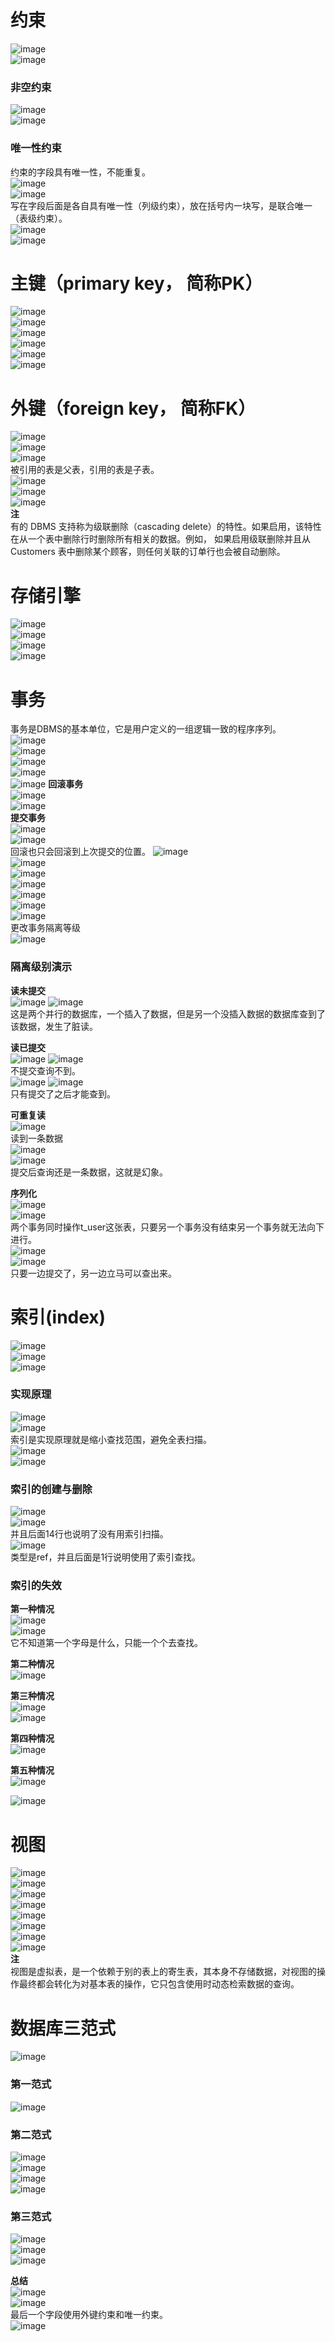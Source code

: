 # 约束
![image](https://user-images.githubusercontent.com/96570699/189513507-b6aaf5fc-4755-4dc9-81cf-0679c81e2c4b.png)   
![image](https://user-images.githubusercontent.com/96570699/189513577-ab982625-839d-437b-852c-cd425331c47d.png)  


### 非空约束
![image](https://user-images.githubusercontent.com/96570699/189513759-c01dada9-38c3-406c-8b8a-a4942eb768a7.png)  
![image](https://user-images.githubusercontent.com/96570699/189513851-75e1acfc-3819-40df-aa68-0c662ea68a75.png)  


### 唯一性约束
约束的字段具有唯一性，不能重复。  
![image](https://user-images.githubusercontent.com/96570699/189514009-94be7508-722d-4cb4-a7f0-c4c5a0e5c6d9.png)   
![image](https://user-images.githubusercontent.com/96570699/189514583-d40e7ecd-6cb9-46a4-bc1f-129e75c9a5fe.png)  
写在字段后面是各自具有唯一性（列级约束），放在括号内一块写，是联合唯一（表级约束）。   
![image](https://user-images.githubusercontent.com/96570699/189514601-e730255f-cfd4-4ab7-805e-0d07c381f28f.png)  
![image](https://user-images.githubusercontent.com/96570699/189515079-07805d31-5236-4c29-9f47-6eaedb4a03c1.png)  


# 主键（primary key， 简称PK）
![image](https://user-images.githubusercontent.com/96570699/189516496-48933292-faf9-4dba-962a-23ca08f6993b.png)  
![image](https://user-images.githubusercontent.com/96570699/189521065-28dd3942-b62f-4647-a3c7-cc121d2ee76c.png)  
![image](https://user-images.githubusercontent.com/96570699/189521103-074d4104-632c-47f0-a5cd-4e2620ba22ff.png)  
![image](https://user-images.githubusercontent.com/96570699/189521172-457e7ba8-e8c8-4c7e-8b2d-a41dd38372a8.png)     
![image](https://user-images.githubusercontent.com/96570699/189521577-2cfe8188-cadf-40cd-a8b4-02a474a9c572.png)  
![image](https://user-images.githubusercontent.com/96570699/189521600-8cdce873-eb89-4dec-98f6-5f018c51fcf1.png)  




# 外键（foreign key， 简称FK）
![image](https://user-images.githubusercontent.com/96570699/189521944-88baa2fe-1fef-4f45-bb57-438a0622e4ce.png)  
![image](https://user-images.githubusercontent.com/96570699/189522154-8fa6ca7a-33d6-4ae5-9822-5a5078f1d96d.png)  
![image](https://user-images.githubusercontent.com/96570699/189522408-fecc81eb-ec52-4809-9182-504677ac77f7.png)  
被引用的表是父表，引用的表是子表。  
![image](https://user-images.githubusercontent.com/96570699/189522533-6863a575-cbd4-4a60-93e1-7c4ed41c67b2.png)  
![image](https://user-images.githubusercontent.com/96570699/189524209-fa1e62cc-2158-46dd-b64e-3689b4bbeb8d.png)  
![image](https://user-images.githubusercontent.com/96570699/189524777-da053ddd-bead-4e8d-87ac-e0bcb5290b82.png)   
**注**  
有的 DBMS 支持称为级联删除（cascading delete）的特性。如果启用，该特性在从一个表中删除行时删除所有相关的数据。例如，
如果启用级联删除并且从 Customers 表中删除某个顾客，则任何关联的订单行也会被自动删除。  




# 存储引擎
![image](https://user-images.githubusercontent.com/96570699/189527128-90a6debd-599a-40f9-bdc7-72bf55921e8d.png)  
![image](https://user-images.githubusercontent.com/96570699/189530677-d59dd04c-f9f9-4d0b-a550-a4568b294fb1.png)  
![image](https://user-images.githubusercontent.com/96570699/189530814-efe85dc3-909f-4cd1-ba83-32b714c056d4.png)  
![image](https://user-images.githubusercontent.com/96570699/189531111-f6467baa-572d-465f-8bf7-204d25e5d0c0.png)  




# 事务
事务是DBMS的基本单位，它是用户定义的一组逻辑一致的程序序列。  
![image](https://user-images.githubusercontent.com/96570699/189601734-231947a6-e675-472e-bbab-3ab16d5228ed.png)  
![image](https://user-images.githubusercontent.com/96570699/189602285-466431ed-345a-4d81-bf09-44a796bafaf2.png)  
![image](https://user-images.githubusercontent.com/96570699/189613398-2513f72b-4ebe-4ccd-abf4-088b7b5f3f79.png)  
![image](https://user-images.githubusercontent.com/96570699/189614528-ff76c75c-cd0f-4be1-a4b0-f384ef48395a.png)  
![image](https://user-images.githubusercontent.com/96570699/189694720-ead069f2-a869-483d-9cb2-036d57500d4f.png)
**回滚事务**  
![image](https://user-images.githubusercontent.com/96570699/189696278-6b6291c7-b9a7-4173-9fb8-0b8754281050.png)  
![image](https://user-images.githubusercontent.com/96570699/189696376-9f94dc8c-ab18-4418-bb2e-75b2886621af.png)  
**提交事务**  
![image](https://user-images.githubusercontent.com/96570699/189696558-7267fcb1-6655-46bd-956d-38fd2e6421e3.png)  
![image](https://user-images.githubusercontent.com/96570699/189696646-aa5c4e7a-522c-4896-91c9-0e072f8d986b.png)  
回滚也只会回滚到上次提交的位置。
![image](https://user-images.githubusercontent.com/96570699/189705311-58e1bb50-572a-4670-90ca-64e1c973d361.png)  
![image](https://user-images.githubusercontent.com/96570699/189708030-4de801c1-3c11-45cd-b2d5-95ed85cc8e42.png)    
![image](https://user-images.githubusercontent.com/96570699/189708189-19812178-d1e3-4018-9b6b-c5e033972e5f.png)  
![image](https://user-images.githubusercontent.com/96570699/189711020-196c692c-afaa-4fac-8316-389c71f720c7.png)  
![image](https://user-images.githubusercontent.com/96570699/189712063-ae180a1e-d254-472b-80a5-35ecc1d8028e.png)  
![image](https://user-images.githubusercontent.com/96570699/189795478-ea38dc84-4a0a-40f5-affe-0c31aa962d75.png)  
![image](https://user-images.githubusercontent.com/96570699/189795552-44493b85-b7ee-493f-a6f7-82d9110ec84a.png)  
更改事务隔离等级  
![image](https://user-images.githubusercontent.com/96570699/189796629-1d67a7a7-e590-4c6e-9cb4-d60590615fbf.png)  


### 隔离级别演示
**读未提交**  
![image](https://user-images.githubusercontent.com/96570699/189796988-20c8bf20-d6a9-4fd4-9c9f-21added031be.png) ![image](https://user-images.githubusercontent.com/96570699/189797017-1ef2b8f5-4d6e-4cd1-937e-9f7f1393fa2f.png)  
这是两个并行的数据库，一个插入了数据，但是另一个没插入数据的数据库查到了该数据，发生了脏读。    

**读已提交**  
![image](https://user-images.githubusercontent.com/96570699/189799167-08494eba-1f86-4c45-9870-cd4b61aaaf29.png)
![image](https://user-images.githubusercontent.com/96570699/189799125-78dd0e29-5830-4795-847e-7460a6a646c3.png)   
不提交查询不到。  
![image](https://user-images.githubusercontent.com/96570699/189799228-940d260e-08db-4f22-a207-25346f4df449.png)
![image](https://user-images.githubusercontent.com/96570699/189799212-6d21d48e-5075-498e-a329-4a66e82cc007.png)   
只有提交了之后才能查到。    

**可重复读**  
![image](https://user-images.githubusercontent.com/96570699/189854608-7eb71710-452f-49b6-bc43-fe45f099c85c.png)  
读到一条数据  
![image](https://user-images.githubusercontent.com/96570699/189854852-16b809cd-053e-483a-a809-955742261e50.png)  
![image](https://user-images.githubusercontent.com/96570699/189854974-5a13642c-ab5e-47cc-be9b-ea50393f265c.png)  
提交后查询还是一条数据，这就是幻象。    

**序列化**  
![image](https://user-images.githubusercontent.com/96570699/189858815-33ba5de1-16f1-4c15-97e5-bf611663bcd2.png)  
![image](https://user-images.githubusercontent.com/96570699/189858896-e8a2b5a2-6e42-456b-bbae-fee318b76590.png)  
两个事务同时操作t_user这张表，只要另一个事务没有结束另一个事务就无法向下进行。   
![image](https://user-images.githubusercontent.com/96570699/189859264-a0d062aa-3643-4227-a6ec-d836e721572a.png)  
![image](https://user-images.githubusercontent.com/96570699/189859306-adafcd86-a249-4dcf-84c2-56cfd8f5f1cd.png)  
只要一边提交了，另一边立马可以查出来。  




# 索引(index)
![image](https://user-images.githubusercontent.com/96570699/189950864-226a0966-d2f5-45b3-8fa7-9c23147c13a9.png)    
![image](https://user-images.githubusercontent.com/96570699/189951497-9e0ecbef-03f4-4568-aa8b-ef7344ca74d5.png)  
![image](https://user-images.githubusercontent.com/96570699/189953593-e4105116-50e6-4334-addd-96b4729fdd91.png)   


### 实现原理
![image](https://user-images.githubusercontent.com/96570699/189954593-bd21cab8-d3f6-4816-9341-8e947113b8c7.png)  
![image](https://user-images.githubusercontent.com/96570699/189958190-0c3ee48a-36e9-4f54-8312-b49f7f587883.png)  
索引是实现原理就是缩小查找范围，避免全表扫描。  
![image](https://user-images.githubusercontent.com/96570699/189961306-986759f5-a21a-4911-8eae-e8f48688e9eb.png)   
![image](https://user-images.githubusercontent.com/96570699/190189309-a3a823ae-637d-49d3-8613-76d52c5bff2e.png)  


### 索引的创建与删除
![image](https://user-images.githubusercontent.com/96570699/190190924-bdea9143-f4b5-4afc-8661-25be7c68398d.png)  
![image](https://user-images.githubusercontent.com/96570699/190192047-2f3f3d0d-31f7-472b-a1ff-6f7b86d89abe.png)  
并且后面14行也说明了没有用索引扫描。    
![image](https://user-images.githubusercontent.com/96570699/190372372-77adc76f-83a7-4d17-978b-53ce278309f3.png)    
类型是ref，并且后面是1行说明使用了索引查找。  


### 索引的失效
**第一种情况**  
![image](https://user-images.githubusercontent.com/96570699/190373413-398cf21f-0f2f-455a-95d7-36589147ad4c.png)  
![image](https://user-images.githubusercontent.com/96570699/190375352-0a22b055-4fcd-4413-8566-5cfbf1b7efb3.png)  
它不知道第一个字母是什么，只能一个个去查找。  

**第二种情况**  
![image](https://user-images.githubusercontent.com/96570699/190376055-51e5aeab-1f04-4874-9f28-19e894b52231.png)   

**第三种情况**  
![image](https://user-images.githubusercontent.com/96570699/190392786-3b814f13-41bf-4f25-885f-6c0aa7de40b3.png)  
![image](https://user-images.githubusercontent.com/96570699/190392942-c0fcacea-217e-49c0-8ffa-c9ba8e857e0e.png)  

**第四种情况**  
![image](https://user-images.githubusercontent.com/96570699/190394094-683f1a2e-5064-4a6d-955a-20decba92cdc.png)  

**第五种情况**  
![image](https://user-images.githubusercontent.com/96570699/190394445-79144e15-cf22-443e-9cc6-8dbbd205732d.png)  

![image](https://user-images.githubusercontent.com/96570699/190395597-c3441dc0-3a9f-4e3b-babc-6fab6e2c6ab5.png)  




# 视图
![image](https://user-images.githubusercontent.com/96570699/190396618-0cd3f272-2478-428c-aa1c-24cac6267852.png)  
![image](https://user-images.githubusercontent.com/96570699/190429398-5d6dd082-61f9-434d-a773-7d30017d29e4.png)  
![image](https://user-images.githubusercontent.com/96570699/190429595-e2416900-9431-4257-a344-83ff3a4dc686.png)  
![image](https://user-images.githubusercontent.com/96570699/190430477-8e3cde6e-933d-4351-8ef0-69bf20026818.png)  
![image](https://user-images.githubusercontent.com/96570699/190430625-f9e6581a-8bae-43d9-acfe-03714b6d9f93.png)  
![image](https://user-images.githubusercontent.com/96570699/190431084-44d41e64-b640-49d9-bacb-28b3335d29e6.png)  
![image](https://user-images.githubusercontent.com/96570699/190432996-b2527c14-f1c4-400a-b2fb-380cfb4121c2.png)  
![image](https://user-images.githubusercontent.com/96570699/190434307-040de314-0b1e-4d17-b0c1-689cdb5d5b06.png)  
**注**  
视图是虚拟表，是一个依赖于别的表上的寄生表，其本身不存储数据，对视图的操作最终都会转化为对基本表的操作，它只包含使用时动态检索数据的查询。  




# 数据库三范式
![image](https://user-images.githubusercontent.com/96570699/190471110-c5aaad3e-915f-41c8-9132-2135fbf75ccd.png)  


### 第一范式
![image](https://user-images.githubusercontent.com/96570699/190471264-6d4d0b6c-f460-4567-9142-3ce994389c2c.png)  


### 第二范式
![image](https://user-images.githubusercontent.com/96570699/190471347-fd19bc1b-3548-46b4-9eb7-417866518299.png)  
![image](https://user-images.githubusercontent.com/96570699/190471451-b22205d7-1350-43f4-ba4c-7c3524b8f535.png)  
![image](https://user-images.githubusercontent.com/96570699/190471539-06e5c4ad-93fc-42f4-bd7e-e7a749101c04.png)  
![image](https://user-images.githubusercontent.com/96570699/190471575-29d4d166-9918-411f-a70b-3d083ee10a74.png)  


### 第三范式
![image](https://user-images.githubusercontent.com/96570699/190471731-68eb5ed4-0266-4543-9adb-ba8dbce21fda.png)  
![image](https://user-images.githubusercontent.com/96570699/190471819-e9d0bb8a-2d7a-4972-8e89-3208b11bfcfb.png)  
![image](https://user-images.githubusercontent.com/96570699/190471849-67057d40-6b91-45b5-a118-3f5e33b30b2b.png)  


**总结**  
![image](https://user-images.githubusercontent.com/96570699/190472023-018fbfc9-fb6e-4fb8-b5fd-393c6f495a11.png)  
![image](https://user-images.githubusercontent.com/96570699/190472149-bf62fba5-a5ff-421b-a2f1-d658d3cacba1.png)  
最后一个字段使用外键约束和唯一约束。  
![image](https://user-images.githubusercontent.com/96570699/190473879-0998bc0d-f4a2-45e1-93c9-3359a71500ae.png)  

